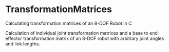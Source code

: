 # TransformationMatrices
Calculating transformation matrices of an 8-DOF Robot in C

Calculation of individual joint transformation matrices and a base to end effector transformation matrix of an 8-DOF robot with arbitrary joint angles and link lengths.
